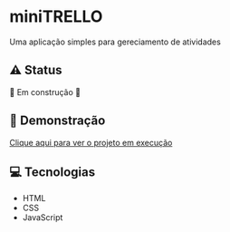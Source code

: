 # miniTRELLO

Uma aplicação simples para gereciamento de atividades

## :warning: Status
:construction: Em construção :construction:

## :rocket: Demonstração
<a href="">Clique aqui para ver o projeto em execução</a>

## :computer: Tecnologias
* HTML
* CSS
* JavaScript